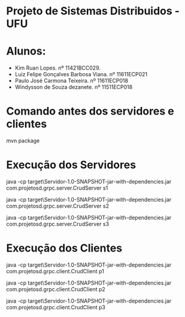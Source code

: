 # Projeto de Sistemas Distribuidos - UFU

# Alunos:
  - Kim Ruan Lopes. nº 11421BCC029.
  - Luiz Felipe Gonçalves Barbosa Viana. nº 11611ECP021  
  - Paulo José Carmona Teixeira. nº 11611ECP018
  - Windysson de Souza dezanete. nº 11511ECP018
  
 # Comando antes dos servidores e clientes
   mvn package
  
 # Execução dos Servidores
  java -cp target\Servidor-1.0-SNAPSHOT-jar-with-dependencies.jar com.projetosd.grpc.server.CrudServer s1
  
  java -cp target\Servidor-1.0-SNAPSHOT-jar-with-dependencies.jar com.projetosd.grpc.server.CrudServer s2
  
  java -cp target\Servidor-1.0-SNAPSHOT-jar-with-dependencies.jar com.projetosd.grpc.server.CrudServer s3
 
 # Execução dos Clientes
  java -cp target\Servidor-1.0-SNAPSHOT-jar-with-dependencies.jar com.projetosd.grpc.client.CrudClient p1
  
  java -cp target\Servidor-1.0-SNAPSHOT-jar-with-dependencies.jar com.projetosd.grpc.client.CrudClient p2
  
  java -cp target\Servidor-1.0-SNAPSHOT-jar-with-dependencies.jar com.projetosd.grpc.client.CrudClient p3
